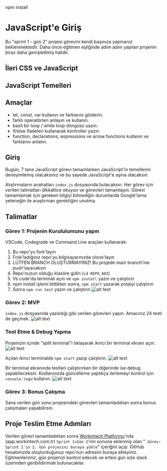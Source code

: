 npm install

# JavaScript'e Giriş

Bu "sprint 1 - gün 2" projesi görevini kendi başınıza yapmanız beklenmektedir. Daha önce eğitmen eşliğinde adım adım yapılan projenin biraz daha genişletilmiş halidir.

## İleri CSS ve JavaScript

## JavaScript Temelleri

## Amaçlar

- let, const, var kullanın ve farklarını gösterin.
- farklı operatörleri anlayın ve kullanın.
- basit bir loop / while loop döngüsü yazın.
- if/else ifadeleri kullanarak kontroller yazın.
- function, declarations, expressions ve arrow functions kullanın ve farklarını anlatın.
  
## Giriş

Bugün, 7 tane JavaScript görevi tamamlarken JavaScript'in temellerini deneyimlemiş olacaksınız ve bu sayede JavaScript'e aşina olacaksın.

Alıştırmaların anahatları `index.js` dosyasında bulacaksın. Her görev için verilen talimatları dikkatlice okuyun ve görevleri tamamlayın. Görevi tamamlamak için gereken bilgiyi bilmediğin durumlarda Google'lama yeteneğin ile araştırman gerektiğini unutma.


## Talimatlar

### Görev 1: Projenin Kurululumunu yapın

VSCode, Codegrade ve Command Line araçları kullanarak:


1. Bu repo'yu fork'layın
2. Frok'ladığınız repo'yu bilgisayarınızda clone'layın
3. LÜTFEN BRANCH OLUŞTURMAYINIZ! Bu projede main branch'ine push'layacaksın
4. Repo'nuzun olduğu klasöre gidin (`cd REPO_ADI`)
5. Vs code'da terminali açın ve `npm install` yazın ve çalıştırın
6. npm install işlemi bittikten sonra, `npm start` yazarak projeyi çalıştırın
7. Sonra `npm run test` yazın ve çalıştırın
![alt text](assets/npm_run_test.png "npm run test")


### Görev 2: MVP

`index.js` dosyasında yazılıdığı gibi verilen görevleri yapın. 
Amacınız 24 testi de geçmek. 
![alt text](assets/npm_test_skoru.png "npm test skoru örneği (sadece 1 testten geçilmiş(passed), 23 test başarısız(failed) olmuş)")

### Test Etme & Debug Yapma

Projenizin içinde "split terminal"i tıklayarak ikinci bir terminal ekranı açın.
![alt text](assets/split_terminal.png "Split Terminal")

Açılan ikinci terminalde `npm start` yazıp çalıştırın.
![alt text](assets/npm_start.png "npm start")

Bir terminal ekranında testleri çalıştırırken bir diğerinde ise debug yapabileceksin. Kodlarınızda güncelleme yaptıkça ilerlemeyi kontrol için `console.log`u kullanın.
![alt text](assets/debug_terminal.png "Terminal buna benzemeli")

### Görev 3: Bonus Çalışma

Sana verilen gün sonu projesindeki görevleri tamamladıktan sonra bonus çalışmaları yapabilirsin.

## Proje Teslim Etme Adımları

Verilen görevi tamamladıktan sonra [Workintech Platformu](https://app.workintech.com.tr)'nda (app.workintech.com.tr) `Sprint 1>Gün 2`'nin sonuna eklenmiş olan "` Görev: Sprint 1'in 2. Gün projesini buraya yükle`" içeriğini açıp. GitHub hesabınızda oluşturduğunuz repo'nun adresini buraya ekleyiniz. Eğitmenlerimiz, gün projenizi kontrol edecek ve ertesi gün size slack üzerinden geribildirimde bulunacaklar.
